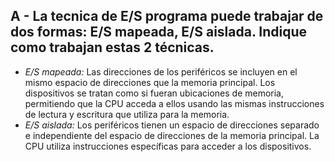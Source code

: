 ## A - La tecnica de E/S programa puede trabajar de dos formas: E/S mapeada, E/S aislada. Indique como trabajan estas 2 técnicas.

- *E/S mapeada:* Las direcciones de los periféricos se incluyen en el mismo espacio de direcciones que la memoria principal. Los dispositivos se tratan como si fueran ubicaciones de memoria, permitiendo que la CPU acceda a ellos usando las mismas instrucciones de lectura y escritura que utiliza para la memoria.
- *E/S aislada:* Los periféricos tienen un espacio de direcciones separado e independiente del espacio de direcciones de la memoria principal. La CPU utiliza instrucciones específicas para acceder a los dispositivos.